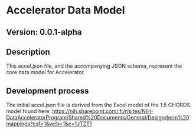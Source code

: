 # Accelerator Data Model
## Version: 0.0.1-alpha

## Description

This accel.json file, and the accompanying JSON schema, represent the core data model for Accelerator.


## Development process

The initial accel.json file is derived from the Excel model of the 1.5 CHORDS model
found here: https://nih.sharepoint.com/:f:/r/sites/NIH-DataAcceleratorProgram/Shared%20Documents/General/Design/term%20mappings?csf=1&web=1&e=1JTZT1
